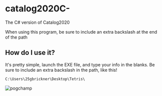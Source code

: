 # catalog2020C-
The C# version of Catalog2020

When using this program, be sure to include an extra backslash at the end of the path

## How do I use it?
It's pretty simple, launch the EXE file, and type your info in the blanks. Be sure to include an extra backslash in the path, like this!

``C:\Users\25gbrickner\Desktop\Tetris\``

![pogchamp](https://i.imgur.com/bbN5MrQ.png)
